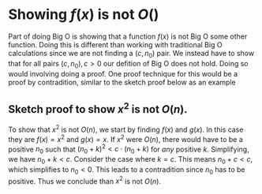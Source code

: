 # Showing $f(x)$ is not $O()$

Part of doing Big O is showing that a function $f(x)$ is not Big O some other function. Doing this is different than working with traditional Big O calculations since we are not finding a $(c, n_0)$ pair. We instead have to show that for all pairs $(c, n_0), c>0$ our defition of Big O does not hold. Doing so would involving doing a proof. One proof technique for this would be a proof by contradition, similar to the sketch proof below as an example

## Sketch proof to show $x^2$ is not $O(n)$. 

To show that $x^2$ is not $O(n)$, we start by finding $f(x)$ and $g(x)$. In this case they are $f(x)=x^2$ and $g(x)=x$. If $x^2$ were $O(n)$, there would have to be a positive $n_0$ such that $(n_0+k)^2<c\cdot (n_0+k)$ for *any* positive $k$. Simplifying, we have $n_0+k<c$. Consider the case where $k=c$. This means $n_0+c<c$, which simplifies to $n_0<0$. This leads to a contradition since $n_0$ has to be positive.  Thus we conclude than $x^2$ is not $O(n)$.